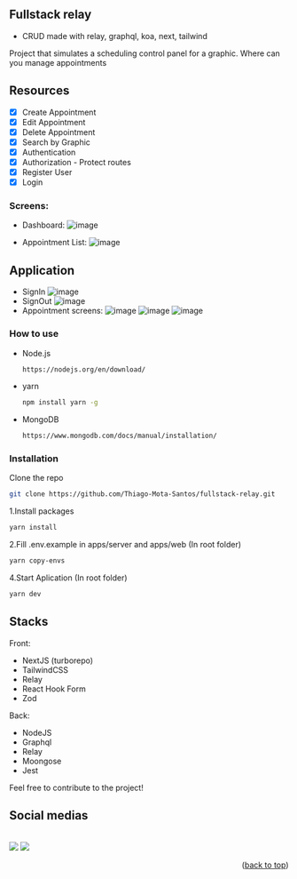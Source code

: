 

## Fullstack relay

- CRUD made with relay, graphql, koa, next, tailwind

Project that simulates a scheduling control panel for a graphic. Where can you manage appointments

## Resources
- [x] Create Appointment
- [x] Edit Appointment
- [x] Delete Appointment
- [x] Search by Graphic
- [x] Authentication
- [x] Authorization - Protect routes
- [x] Register User
- [x] Login

### Screens:

- Dashboard: 
   ![image](https://github.com/Thiago-Mota-Santos/fullstack-relay/assets/75326612/1e56185d-9914-426e-a516-cd13179af19a)

- Appointment List:
   ![image](https://github.com/Thiago-Mota-Santos/fullstack-relay/assets/75326612/e80ef6c1-fbed-483a-8932-2d5585b772d6)
  
## Application

 - SignIn
   ![image](https://github.com/Thiago-Mota-Santos/fullstack-relay/assets/75326612/2da2b467-07e1-49a0-b55c-1b8e22a1d0ba)
 - SignOut
   ![image](https://github.com/Thiago-Mota-Santos/fullstack-relay/assets/75326612/8e82ce5a-d64f-4e45-a88d-34ca0c89c84c)
 - Appointment screens:
   ![image](https://github.com/Thiago-Mota-Santos/fullstack-relay/assets/75326612/d8c4dd53-59a0-4be5-b2cb-8e6666effad8)
   ![image](https://github.com/Thiago-Mota-Santos/fullstack-relay/assets/75326612/a8b057dc-adcc-45c7-b878-87ee842024a2)
   ![image](https://github.com/Thiago-Mota-Santos/fullstack-relay/assets/75326612/ce591ba9-dc81-4e34-8498-8caf3db932a1)


### How to use

- Node.js
  ```sh
  https://nodejs.org/en/download/
  ```
- yarn
  ```sh
  npm install yarn -g
  ```
- MongoDB
  ```sh
  https://www.mongodb.com/docs/manual/installation/
  ```

### Installation

Clone the repo

```sh
git clone https://github.com/Thiago-Mota-Santos/fullstack-relay.git
```
1.Install packages
   ```sh
   yarn install
   ```
2.Fill .env.example in apps/server and apps/web
   (In root folder)
   ```sh
   yarn copy-envs 
   ```

4.Start Aplication 
   (In root folder)
   ```sh
   yarn dev
   ```

## Stacks 

Front:
   - NextJS (turborepo)
   - TailwindCSS
   - Relay
   - React Hook Form
   - Zod

Back: 
   - NodeJS
   - Graphql
   - Relay
   - Moongose
   - Jest

Feel free to contribute to the project!

## Social medias
<br />
<a href="https://www.linkedin.com/in/thiago-mota-907970251/" target="_blank"><img src="https://img.shields.io/badge/-LinkedIn-%230077B5?style=for-the-badge&logo=linkedin&logoColor=white" target="_blank"></a> 
<a href="https://twitter.com/Thzinhdev" target="_blank"><img src="https://img.shields.io/badge/Twitter-1DA1F2?style=for-the-badge&logo=twitter&logoColor=white" target="_blank"></a> 

<p align="right">(<a href="#top">back to top</a>)</p>


